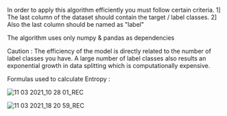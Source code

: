 In order to apply this algorithm efficiently you must follow certain criteria.
1] The last column of the dataset should contain the target / label classes.
2] Also the last column should be named as "label"

The algorithm uses only numpy & pandas as dependencies

Caution : The efficiency of the model is directly related to the number of label classes you have.
A large number of label classes also results an exponential growth in data splitting which is computationally expensive.

Formulas used to calculate Entropy :

![11 03 2021_10 28 01_REC](https://user-images.githubusercontent.com/63066870/111022789-0773ed80-83fb-11eb-9ca9-23cd75717f71.png)

![11 03 2021_18 20 59_REC](https://user-images.githubusercontent.com/63066870/111022793-0b077480-83fb-11eb-83ae-192e423a48b1.png)


